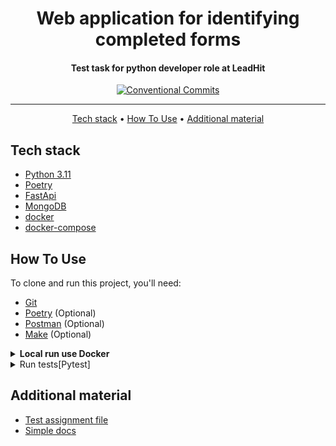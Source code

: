 <h1 align="center">
  Web application for identifying completed forms
  <br>
</h1>

<h4 align="center">
    Test task for python developer role at LeadHit
    <br>
</h4>

<div align="center">

[![Conventional Commits](https://img.shields.io/badge/Conventional%20Commits-1.0.0-%23FE5196?logo=conventionalcommits&logoColor=white)](https://conventionalcommits.org)

</div>
<hr>

<p align="center">
  <a href="#tech-stack">Tech stack</a> •
  <a href="#how-to-use">How To Use</a> •
  <a href="#additional-material">Additional material</a>
</p>


## Tech stack
- [Python 3.11](https://www.python.org/downloads/)
- [Poetry](https://python-poetry.org/docs/)
- [FastApi](https://fastapi.tiangolo.com/)
- [MongoDB](https://www.mongodb.com/)
- [docker](https://docs.docker.com/get-docker/)
- [docker-compose](https://docs.docker.com/compose/install/)


## How To Use
To clone and run this project, you'll need:
* [Git](https://git-scm.com)
* [Poetry](https://python-poetry.org/docs/#installation) (Optional)
* [Postman](https://www.postman.com/downloads/) (Optional)
* [Make](https://www.gnu.org/software/make/#download) (Optional)


<details>

<summary><strong>Local run use Docker</strong></summary>

1. Firstly clone repo
   ```bash
   git clone git@github.com:mrKazzila/test_task_7.git
   ```

2. Move to `backend` folder
   ```bash
   cd backend
   ```

3. Run docker compose with make
   ```bash
   make docker_up
   ```
   or by cli
   ```bash
   docker-compose --env-file env/.env -p kazakov-test_task -f docker-compose.yaml up -d --build
   ```

4. Open [http://localhost:8000/docs](http://localhost:8000/docs) for testing or use [Postman collection](postman) is Postman

5. Stop docker compose with make
   ```bash
   make docker_down
   ```
   or by cli
   ```bash
   docker-compose --env-file env/.env -p kazakov-test_task -f docker-compose.yaml down
   ```

</details>


<details>
<summary>Run tests[Pytest]</summary>

1. Firstly setup [Poetry](https://python-poetry.org/docs/cli/)
   ```bash
    poetry config virtualenvs.in-project true
    poetry shell
    poetry install
   ```

2. Move to `backend` folder
   ```bash
   cd backend
   ```

3. Run tests
   ```bash
   pytest
   ```

</details>


## Additional material

- [Test assignment file](readme/Test_assignment_Python_Junior+.pdf)
- [Simple docs](backend/README.md)
